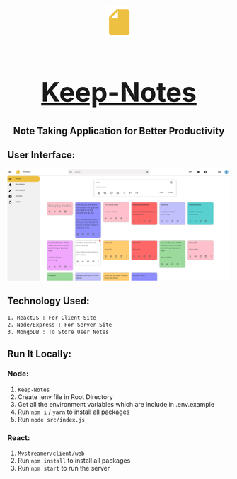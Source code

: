 <div align="center">

[<img src="./appIcon.png" style="width:60px;" alt="app Icon"/><h1 style="font-size:60px; width:100%;">Keep-Notes</h1>](./appIcon.png)

## Note Taking Application for Better Productivity

</div>

## User Interface:

[<img src="./Interface/Home.png" alt="app Icon"/>](./Interface/Home.png)

## Technology Used:
    1. ReactJS : For Client Site
    2. Node/Express : For Server Site
    3. MongoDB : To Store User Notes


## Run It Locally:

### Node:
 1. `Keep-Notes`
 2. Create .env file in Root Directory
 3. Get all the environment variables which are include in .env.example
 4. Run `npm i` / `yarn` to install all packages
 5. Run `node src/index.js`


### React:
1. `Mvstreamer/client/web`
2. Run `npm install` to install all packages
3. Run `npm start` to run the server
